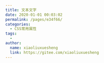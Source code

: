 ```yaml
---
title: 文本文字
date: 2020-01-01 00:03:02
permalink: /pages/e34f66/
categories:
  - CSS常用属性
tags:
  - 
author: 
  name: xiaoliuxuesheng
  link: https://gitee.com/xiaoliuxuesheng
---
```

